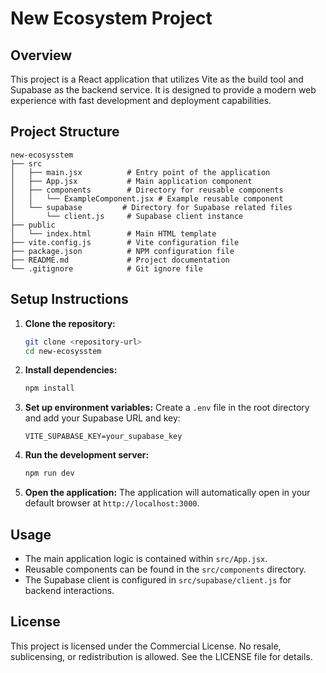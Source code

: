# New Ecosystem Project

## Overview
This project is a React application that utilizes Vite as the build tool and Supabase as the backend service. It is designed to provide a modern web experience with fast development and deployment capabilities.

## Project Structure
```
new-ecosysstem
├── src
│   ├── main.jsx          # Entry point of the application
│   ├── App.jsx           # Main application component
│   ├── components        # Directory for reusable components
│   │   └── ExampleComponent.jsx # Example reusable component
│   └── supabase         # Directory for Supabase related files
│       └── client.js     # Supabase client instance
├── public
│   └── index.html        # Main HTML template
├── vite.config.js        # Vite configuration file
├── package.json          # NPM configuration file
├── README.md             # Project documentation
└── .gitignore            # Git ignore file
```

## Setup Instructions
1. **Clone the repository:**
   ```bash
   git clone <repository-url>
   cd new-ecosysstem
   ```

2. **Install dependencies:**
   ```bash
   npm install
   ```

3. **Set up environment variables:**
   Create a `.env` file in the root directory and add your Supabase URL and key:
   ```
   VITE_SUPABASE_KEY=your_supabase_key
   ```

4. **Run the development server:**
   ```bash
   npm run dev
   ```

5. **Open the application:**
   The application will automatically open in your default browser at `http://localhost:3000`.

## Usage
- The main application logic is contained within `src/App.jsx`.
- Reusable components can be found in the `src/components` directory.
- The Supabase client is configured in `src/supabase/client.js` for backend interactions.

## License
This project is licensed under the Commercial License. No resale, sublicensing, or redistribution is allowed. See the LICENSE file for details.